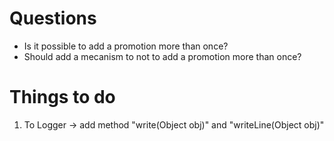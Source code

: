 # Questions

- Is it possible to add a promotion more than once?
- Should add a mecanism to not to add a promotion more than once?

# Things to do

1. To Logger -> add method "write(Object obj)" and "writeLine(Object obj)"